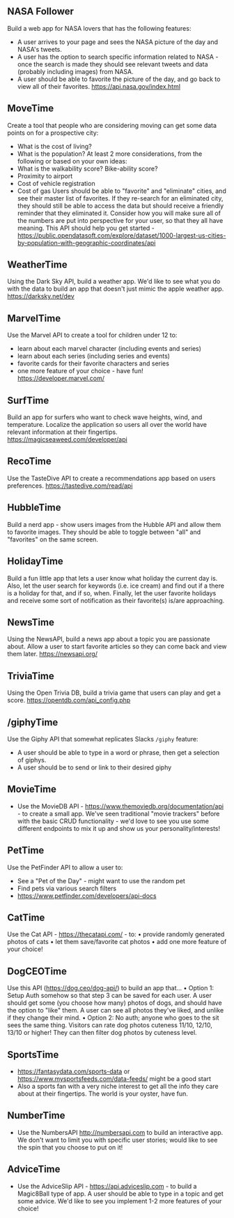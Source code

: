 ## NASA Follower 
Build a web app for NASA lovers that has the following features:
- A user arrives to your page and sees the NASA picture of the day and NASA's tweets.
- A user has the option to search specific information related to NASA - once the search is made they should see relevant tweets and data (probably including images) from NASA. 
- A user should be able to favorite the picture of the day, and go back to view all of their favorites.
https://api.nasa.gov/index.html

## MoveTime
Create a tool that people who are considering moving can get some data points on for a prospective city:
- What is the cost of living?
- What is the population?
At least 2 more considerations, from the following or based on your own ideas:
- What is the walkability score? Bike-ability score?
- Proximity to airport
- Cost of vehicle registration
- Cost of gas
Users should be able to "favorite" and "eliminate" cities, and see their master list of favorites. If they re-search for an eliminated city, they should still be able to access the data but should receive a friendly reminder that they eliminated it.
Consider how you will make sure all of the numbers are put into perspective for your user, so that they all have meaning.
This API should help you get started - https://public.opendatasoft.com/explore/dataset/1000-largest-us-cities-by-population-with-geographic-coordinates/api

## WeatherTime
Using the Dark Sky API, build a weather app. We'd like to see what you do with the data to build an app that doesn't just mimic the apple weather app.
https://darksky.net/dev

## MarvelTime
Use the Marvel API to create a tool for children under 12 to:
- learn about each  marvel character (including events and series)
- learn about each series (including series and events)
- favorite cards for their favorite characters and series
- one more feature of your choice - have fun!
https://developer.marvel.com/

## SurfTime
Build an app for surfers who want to check wave heights,  wind, and temperature. Localize the application so users all over the world have relevant information at their fingertips.
https://magicseaweed.com/developer/api

## RecoTime
Use the TasteDive API to create a recommendations app based on users preferences.
https://tastedive.com/read/api

## HubbleTime
Build a nerd app - show users images from the Hubble API and allow them to favorite images. They should be able to toggle between "all" and "favorites" on the same screen.

## HolidayTime
Build a fun little app that lets a user know what holiday the current day is. Also, let the user search for keywords (i.e. ice cream) and find out if a there is a holiday for that, and if so, when. Finally, let the user favorite holidays and receive some sort of notification as their favorite(s) is/are approaching.

## NewsTime
Using the NewsAPI, build a news app about a topic you are passionate about. Allow a user to start favorite articles so they can come back and view them later.
https://newsapi.org/

## TriviaTime
Using the Open Trivia DB, build a trivia game that users can play and get a score.
https://opentdb.com/api_config.php

## /giphyTime
Use the Giphy API that somewhat replicates Slacks `/giphy` feature:
- A user should be able to type in a word or phrase, then get a selection of giphys.
- A user should be to send or link to their desired giphy

## MovieTime
 - Use the MovieDB API - https://www.themoviedb.org/documentation/api - to create a small app. We've seen traditional "movie trackers" before with the basic CRUD functionality - we'd love to see you use some different endpoints to mix it up and show us your personality/interests!

## PetTime
Use the PetFinder API to allow a user to:
- See a "Pet of the Day" - might want to use the random pet
- Find pets via various search filters
- https://www.petfinder.com/developers/api-docs

## CatTime
Use the Cat API - https://thecatapi.com/ - to:
• provide randomly generated photos of cats
• let them save/favorite cat photos
• add one more feature of your choice!

## DogCEOTime
Use this API (https://dog.ceo/dog-api/) to build an app that... 
• Option 1: Setup Auth somehow so that step 3 can be saved for each user. A user should get some (you choose how many) photos of dogs, and should have the option to "like" them. A user can see all photos they've liked, and unlike if they change their mind.
• Option 2: No auth; anyone who goes to the sit sees the same thing. Visitors can rate dog photos cuteness 11/10, 12/10, 13/10 or higher! They can then filter dog photos by cuteness level.

## SportsTime
- https://fantasydata.com/sports-data or https://www.mysportsfeeds.com/data-feeds/ might be a good start
- Also a sports fan with a very niche interest to get all the info they care about at their fingertips. The world is your oyster, have fun.

## NumberTime
- Use the NumbersAPI http://numbersapi.com to build an interactive app. We don't want to limit you with specific user stories; would like to see the spin that you choose to put on it!

## AdviceTime
- Use the AdviceSlip API - https://api.adviceslip.com - to build a Magic8Ball type of app. A user should be able to type in a topic and get some advice. We'd like to see you implement 1-2 more features of your choice!
